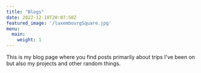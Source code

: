 ```yaml
---
title: "Blogs"
date: 2022-12-18T20:07:58Z
featured_image: '/luxembourgSquare.jpg'
menu:
  main:
    weight: 1
---
```

This is my blog page where you find posts primarily about trips I've been on but also my projects and other random things.